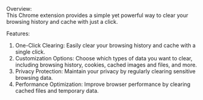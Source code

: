 Overview:   
This Chrome extension provides a simple yet powerful way to clear your browsing history and cache with just a click. 





Features:
1. One-Click Clearing: Easily clear your browsing history and cache with a single click.    
2. Customization Options: Choose which types of data you want to clear, including browsing history, cookies, cached images and files, and more.
3. Privacy Protection: Maintain your privacy by regularly clearing sensitive browsing data.
4. Performance Optimization: Improve browser performance by clearing cached files and temporary data.
